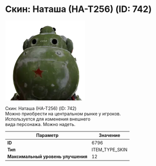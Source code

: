 # Скин: Наташа (НА-Т256) (ID: 742)

![Item Image](../img/6796.webp?raw=true)

Скин: Наташа (НА-Т256) (ID: 742)<br>Можно приобрести на центральном рынке у игроков.<br>Используется для изменения внешнего<br>вида персонажа. Можно надеть.


| Параметр | Значение |
|----------|----------|
| **ID** | 6796 |
| **Тип** | ITEM_TYPE_SKIN |
| **Максимальный уровень улучшения** | 12 |


